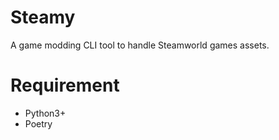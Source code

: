 # Steamy

A game modding CLI tool to handle Steamworld games assets.

# Requirement

- Python3+
- Poetry

